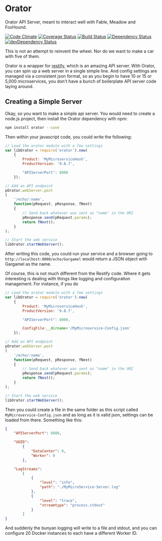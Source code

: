 # Orator

Orator API Server, meant to interact well with Fable, Meadow and FoxHound.

[![Code Climate](https://codeclimate.com/github/stevenvelozo/orator/badges/gpa.svg)](https://codeclimate.com/github/stevenvelozo/orator) [![Coverage Status](https://coveralls.io/repos/stevenvelozo/orator/badge.svg?branch=master)](https://coveralls.io/r/stevenvelozo/orator?branch=master) [![Build Status](https://travis-ci.org/stevenvelozo/orator.svg?branch=master)](https://travis-ci.org/stevenvelozo/orator) [![Dependency Status](https://david-dm.org/stevenvelozo/orator.svg)](https://david-dm.org/stevenvelozo/orator) [![devDependency Status](https://david-dm.org/stevenvelozo/orator/dev-status.svg)](https://david-dm.org/stevenvelozo/orator#info=devDependencies)

This is not an attempt to reinvent the wheel.  Nor do we want to make a car with five of them.

Orator is a wrapper for [restify](https://github.com/restify/node-restify), which is an amazing API server.  With Orator, you can spin up a web server in a single simple line.  And config settings are managed via a consistent json format, so as you begin to have 10 or 15 or 5,000 microservices, you don't have a bunch of boilerplate API server code laying around.

## Creating a Simple Server

Okay, so you want to make a simple api server.  You would need to create a node.js project, then install the Orator dependency with npm:

```sh
npm install orator --save
```

Then within your javascript code, you could write the following:

```js
// Load the orator module with a few settings
var libOrator = require('orator').new(
	{
		Product: 'MyMicroserviceHash',
		ProductVersion: '9.8.7',

		"APIServerPort": 8000
	});

// Add an API endpoint
pOrator.webServer.post
(
	'/echo/:name',
	function(pRequest, pResponse, fNext)
	{
		// Send back whatever was sent as "name" in the URI
		pResponse.send(pRequest.params);
		return fNext();
	}
);

// Start the web service
libOrator.startWebServer();
```

After writing this code, you could run your service and a browser going to `http://localhost:8000/echo/Gargamel` would return a JSON object with Gargamel as the name.

Of course, this is not much different from the Restify code.  Where it gets interesting is dealing with things like logging and configuration management.  For instance, if you do

```js
// Load the orator module with a few settings
var libOrator = require('orator').new(
	{
		Product: 'MyMicroserviceHash',
		ProductVersion: '9.8.7',

		"APIServerPort": 8000,

		ConfigFile:__dirname+'/MyMicroservice-Config.json'
	});

// Add an API endpoint
pOrator.webServer.post
(
	'/echo/:name',
	function(pRequest, pResponse, fNext)
	{
		// Send back whatever was sent as "name" in the URI
		pResponse.send(pRequest.params);
		return fNext();
	}
);

// Start the web service
libOrator.startWebServer();
```

Then you could create a file in the same folder as this script called `MyMicroservice-Config.json` and as long as it is valid json, settings can be loaded from there.  Something like this:

```json
{
	"APIServerPort": 8080,

	"UUID":
		{
			"DataCenter": 0,
			"Worker": 0
		},

	"LogStreams":
		[
			{
				"level": "info",
				"path": "./MyMicroService-Server.log"
			},
			{
				"level": "trace",
				"streamtype": "process.stdout"
			}
		]
}
```

And suddenly the bunyan logging will write to a file and stdout, and you can configure 20 Docker instances to each have a different Worker ID.


